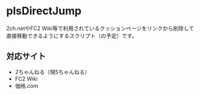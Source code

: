 # plsDirectJump

2ch.netやFC2 Wiki等で利用されているクッションページをリンクから削除して直接移動できるようにするスクリプト（の予定）です。

## 対応サイト

* 2ちゃんねる（現5ちゃんねる）
* FC2 Wiki
* 価格.com
